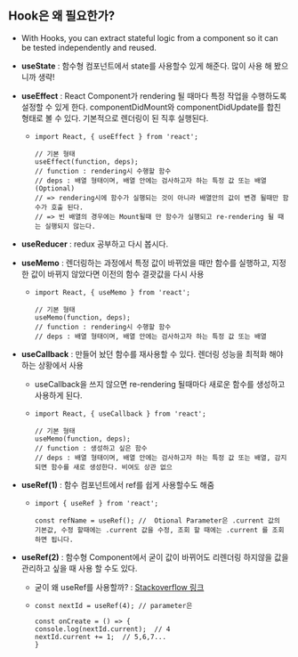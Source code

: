 ## Hook은 왜 필요한가?
- With Hooks, you can extract stateful logic from a component so it can be tested independently and reused.

- **useState** : 함수형 컴포넌트에서 state를 사용할수 있게 해준다. 많이 사용 해 봤으니까 생략!
- **useEffect** : React Component가 rendering 될 때마다 특정 작업을 수행하도록 설정할 수 있게 한다. componentDidMount와 componentDidUpdate를 합친 형태로 볼 수 있다. 기본적으로 렌더링이 된 직후 실행된다.
  - ~~~
    import React, { useEffect } from 'react';
    
    // 기본 형태
    useEffect(function, deps);
    // function : rendering시 수행할 함수
    // deps : 배열 형태이며, 배열 안에는 검사하고자 하는 특정 값 또는 배열 (Optional)
    // => rendering시에 함수가 실행되는 것이 아니라 배열안의 값이 변경 될때만 함수가 호출 된다. 
    // => 빈 배열의 경우에는 Mount될때 만 함수가 실행되고 re-rendering 될 때는 실행되지 않는다.
    ~~~ 
- **useReducer** : redux 공부하고 다시 봅시다. 
- **useMemo** : 렌더링하는 과정에서 특정 값이 바뀌었을 때만 함수를 실행하고, 지정한 값이 바뀌지 않았다면 이전의 함수 결괏값을 다시 사용
  - ~~~
    import React, { useMemo } from 'react';
    
    // 기본 형태
    useMemo(function, deps);
    // function : rendering시 수행할 함수
    // deps : 배열 형태이며, 배열 안에는 검사하고자 하는 특정 값 또는 배열 
    ~~~
    
 - **useCallback** : 만들어 놨던 함수를 재사용할 수 있다. 렌더링 성능을 최적화 해야 하는 상황에서 사용
   - useCallback을 쓰지 않으면 re-rendering 될때마다 새로운 함수를 생성하고 사용하게 된다. 
   - ~~~
     import React, { useCallback } from 'react';
    
     // 기본 형태
     useMemo(function, deps);
     // function : 생성하고 싶은 함수
     // deps : 배열 형태이며, 배열 안에는 검사하고자 하는 특정 값 또는 배열, 감지되면 함수를 새로 생성한다. 비여도 상관 없으
     ~~~
    
- **useRef(1)** : 함수 컴포넌트에서 ref를 쉽게 사용할수도 해줌
  - ~~~
    import { useRef } from 'react';
    
    const refName = useRef(); //  Otional Parameter은 .current 값의 기본값, 수정 할때에는 .current 값을 수정, 조회 할 때에는 .current 를 조회하면 됩니다.
    ~~~
    
- **useRef(2)** : 함수형 Component에서 굳이 값이 바뀌어도 리렌더링 하지않을 값을 관리하고 싶을 때 사용 할 수도 있다.
  - 굳이 왜 useRef를 사용할까? : <a href="https://stackoverflow.com/questions/57444154/why-need-useref-and-not-mutable-variable" target="_blank">Stackoverflow 링크</a>

  - ~~~
    const nextId = useRef(4); // parameter은 
  
    const onCreate = () => {
    console.log(nextId.current);  // 4
    nextId.current += 1;  // 5,6,7...
    }
    ~~~
    
